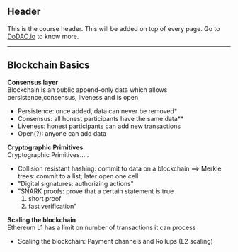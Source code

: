 ## Header
This is the course header. This will be added on top of every page. Go to [DoDAO.io](https://www.dodao.io) to know more.

 ---
 
 ## Blockchain Basics
 
 **Consensus layer**        
Blockchain is an public append-only data which allows persistence,consensus, liveness and is open   
- Persistence: once added, data can never be removed*
- Consensus: all honest participants have the same data**
- Liveness: honest participants can add new transactions
- Open(?): anyone can add data
 
 **Cryptographic Primitives**        
Cryptographic Primitives.....   
- Collision resistant hashing: commit to data on a blockchain 
   ⟹ Merkle trees: commit to a list; later open one cell
- "Digital signatures: authorizing actions"
- "SNARK proofs: prove that a certain statement is true
   1. short proof
   2. fast verification"
 
 **Scaling the blockchain**        
Ethereum L1 has a limit on number of transactions it can process   
- Scaling the blockchain: Payment channels and Rollups (L2 scaling)
 
 
